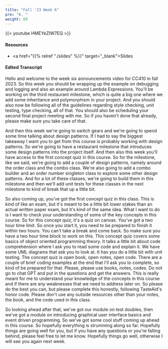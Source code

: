 ```yaml
---
title: "Fall '23 Week 6"
pre: "6. "
weight: 60
---
```


{{< youtube HMEYeZIW7EQ   >}}

#### Resources

* <a href="{{% relref "./slides" %}}" target="_blank">Slides</a>

#### Edited Transcript

Hello and welcome to the week six announcements video for CC410 in fall 2023. So this week you should be wrapping up the example on debugging and logging and also an example around Lambda Expressions. You'll be working on the third restaurant milestone, which is quite a big one where we add some inheritance and polymorphism in your project. And you should also now be following all of the guidelines regarding style checking, unit testing, type checking, all of that. You should also be scheduling your second final project meeting with me. So if you haven't done that already, please make sure you take care of that. 

And then this week we're going to switch gears and we're going to spend some time talking about design patterns. If I had to say the biggest takeaway I want you to get from this course is probably working with design patterns. So we're going to have a restaurant milestone that introduces some design patterns into the project itself. And then also this week you'll have access to the first concept quiz in this course. So for the milestone, like we said, we're going to add a couple of design patterns, namely around the order class and the combo class. We're also going to add a combo builder and an order number singleton class to explore some other design patterns. And for a lot of these classes, we're going to build them in this milestone and then we'll add unit tests for these classes in the next milestone to kind of break that up a little bit. 

So also coming up, you've got the first concept quiz in this class. This is kind of like an exam, but it's meant to be a little bit lower stakes than an actual written paper exam, but it's kind of the same idea. What I want to do is I want to check your understanding of some of the key concepts in this course. So for this concept quiz, it's a quiz on canvas. You've got a two hour time limit. So once you start it, you need to be prepared to finish it within two hours. You can't take a break and come back. So make sure you have a two hour time block to work on this. This concept quiz covers some basics of object oriented programming theory. It talks a little bit about code comprehension where I ask you to read some code and explain it. We have some UML diagrams that ask you to look at. It has you do a little bit with unit testing. The concept quiz is open book, open notes, open code. There are a couple of brief coding examples at the end that I'll ask you to complete, so kind of be prepared for that. Please, please use books, notes, codes. Do not go to chat GPT and put in the questions and get the answers. This is really meant for me to understand your knowledge of the concepts in this course and if there are any weaknesses that we need to address later on. So please do the best you can, but please complete this honestly, following TasteAid's honor code. Please don't use any outside resources other than your notes, the book, and the code used in this class. 

So looking ahead after that, we've got our module on test doubles, then we've got a module on introducing graphical user interface basics and event driven programming. So we've got some cool stuff coming up ahead in this course. So hopefully everything is strumming along so far. Hopefully things are going well for you, but if you have any questions or you're falling behind, please feel free to let me know. Hopefully things go well, otherwise I will see you again next week. 
